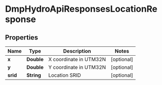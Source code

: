 # DmpHydroApiResponsesLocationResponse

## Properties
Name | Type | Description | Notes
------------ | ------------- | ------------- | -------------
**x** | **Double** | X coordinate in UTM32N |  [optional]
**y** | **Double** | Y coordinate in UTM32N |  [optional]
**srid** | **String** | Location SRID |  [optional]
